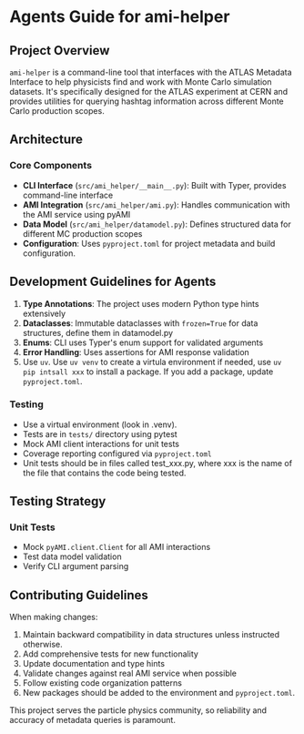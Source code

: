 # Agents Guide for ami-helper

## Project Overview

`ami-helper` is a command-line tool that interfaces with the ATLAS Metadata Interface to help physicists find and work with Monte Carlo simulation datasets. It's specifically designed for the ATLAS experiment at CERN and provides utilities for querying hashtag information across different Monte Carlo production scopes.

## Architecture

### Core Components

- **CLI Interface** (`src/ami_helper/__main__.py`): Built with Typer, provides command-line interface
- **AMI Integration** (`src/ami_helper/ami.py`): Handles communication with the AMI service using pyAMI
- **Data Model** (`src/ami_helper/datamodel.py`): Defines structured data for different MC production scopes
- **Configuration**: Uses `pyproject.toml` for project metadata and build configuration.

## Development Guidelines for Agents

1. **Type Annotations**: The project uses modern Python type hints extensively
2. **Dataclasses**: Immutable dataclasses with `frozen=True` for data structures, define them in datamodel.py
3. **Enums**: CLI uses Typer's enum support for validated arguments
4. **Error Handling**: Uses assertions for AMI response validation
5. Use `uv`. Use `uv venv` to create a virtula environment if needed, use `uv pip intsall xxx` to install a package. If you add a package, update `pyproject.toml`.

### Testing

- Use a virtual environment (look in .venv).
- Tests are in `tests/` directory using pytest
- Mock AMI client interactions for unit tests
- Coverage reporting configured via `pyproject.toml`
- Unit tests should be in files called test_xxx.py, where xxx is the name of the file that contains the code being tested.

## Testing Strategy

### Unit Tests

- Mock `pyAMI.client.Client` for all AMI interactions
- Test data model validation
- Verify CLI argument parsing

## Contributing Guidelines

When making changes:

1. Maintain backward compatibility in data structures unless instructed otherwise.
2. Add comprehensive tests for new functionality
3. Update documentation and type hints
4. Validate changes against real AMI service when possible
5. Follow existing code organization patterns
6. New packages should be added to the environment and `pyproject.toml`.

This project serves the particle physics community, so reliability and accuracy of metadata queries is paramount.